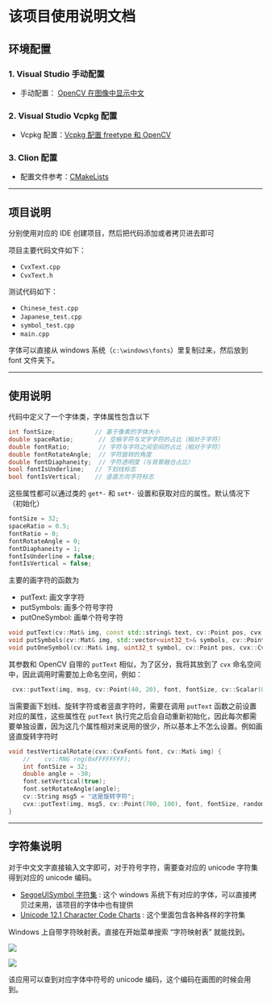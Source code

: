 # 该项目使用说明文档

## 环境配置

### 1. Visual Studio 手动配置

* 手动配置： [OpenCV 在图像中显示中文](https://github.com/busyboxs/freetype_opencv/blob/master/opencv_puttext_zh.md)

### 2. Visual Studio Vcpkg 配置

* Vcpkg 配置：[Vcpkg 配置 freetype 和 OpenCV](https://github.com/busyboxs/freetype_opencv/blob/master/opencv_visual_studio.md)

### 3. Clion 配置

* 配置文件参考：[CMakeLists](https://github.com/busyboxs/freetype_opencv/blob/master/opencv_puttext_zh/CMakeLists.txt)

----

## 项目说明

分别使用对应的 IDE 创建项目，然后把代码添加或者拷贝进去即可

项目主要代码文件如下：

* `CvxText.cpp`
* `CvxText.h`

测试代码如下：

* `Chinese_test.cpp`
* `Japanese_test.cpp`
* `symbol_test.cpp`
* `main.cpp`

字体可以直接从 windows 系统（`c:\windows\fonts`）里复制过来，然后放到 font 文件夹下。

----

## 使用说明

代码中定义了一个字体类，字体属性包含以下

```cpp
int fontSize;           // 基于像素的字体大小
double spaceRatio;       // 空格字符与文字字符的占比（相对于字符）
double fontRatio;        // 字符与字符之间空间的占比（相对于字符）
double fontRotateAngle;  // 字符旋转的角度
double fontDiaphaneity;  // 字符透明度（与背景融合占比）
bool fontIsUnderline;   // 下划线标志
bool fontIsVertical;    // 竖直方向字符标志
```

这些属性都可以通过类的 `get*-` 和 `set*-` 设置和获取对应的属性。默认情况下（初始化）

```cpp
fontSize = 32;
spaceRatio = 0.5;
fontRatio = 0;
fontRotateAngle = 0;
fontDiaphaneity = 1;
fontIsUnderline = false;
fontIsVertical = false;
```

主要的画字符的函数为

* putText: 画文字字符
* putSymbols: 画多个符号字符
* putOneSymbol: 画单个符号字符

```cpp
void putText(cv::Mat& img, const std::string& text, cv::Point pos, cvx::CvxFont& fontFace, int fontSize, const cv::Scalar& color);
void putSymbols(cv::Mat& img, std::vector<uint32_t>& symbols, cv::Point pos, cvx::CvxFont& fontFace, int fontSize, const cv::Scalar& color);
void putOneSymbol(cv::Mat& img, uint32_t symbol, cv::Point pos, cvx::CvxFont& fontFace, int fontSize, const cv::Scalar &color);
```

其参数和 OpenCV 自带的 `putText` 相似，为了区分，我将其放到了 `cvx` 命名空间中，因此调用时需要加上命名空间，例如：

```cpp
 cvx::putText(img, msg, cv::Point(40, 20), font, fontSize, cv::Scalar(0, 255, 0));
```

当需要画下划线、旋转字符或者竖直字符时，需要在调用 `putText` 函数之前设置对应的属性，这些属性在 `putText` 执行完之后会自动重新初始化，因此每次都需要单独设置，因为这几个属性相对来说用的很少，所以基本上不怎么设置。例如画竖直旋转字符时

```cpp
void testVerticalRotate(cvx::CvxFont& font, cv::Mat& img) {
    //    cv::RNG rng(0xFFFFFFFF);
    int fontSize = 32;
    double angle = -30;
    font.setVertical(true);
    font.setRotateAngle(angle);
    cv::String msg5 = "这是旋转字符";
    cvx::putText(img, msg5, cv::Point(700, 100), font, fontSize, randomColor(rng));
}
```

----

## 字符集说明

对于中文文字直接输入文字即可，对于符号字符，需要查对应的 unicode 字符集得到对应的 unicode 编码。

* [SegoeUISymbol 字符集](http://www.kreativekorp.com/charset/font/SegoeUISymbol/) : 这个 windows 系统下有对应的字体，可以直接拷贝过来用，该项目的字体中也有提供
* [Unicode 12.1 Character Code Charts](http://www.unicode.org/charts/) : 这个里面包含各种各样的字符集

Windows 上自带字符映射表。直接在开始菜单搜索 “字符映射表” 就能找到。

![](images/table001.png)

![](images/table002.png)

该应用可以查到对应字体中符号的 unicode 编码，这个编码在画图的时候会用到。
